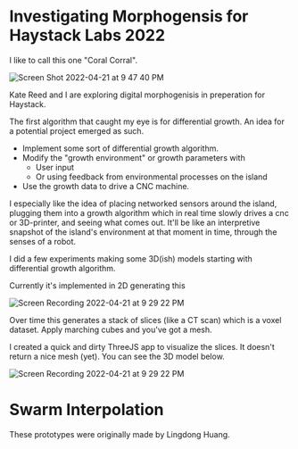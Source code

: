# Investigating Morphogensis for Haystack Labs 2022

I like to call this one "Coral Corral".

![Screen Shot 2022-04-21 at 9 47 40 PM](https://user-images.githubusercontent.com/27078897/164581004-33fdd6f1-54ba-4545-92da-76c65e97cdf4.png)

Kate Reed and I are exploring digital morphogenisis in preperation for Haystack.

The first algorithm that caught my eye is for differential growth. An idea for a potential project emerged as such.

- Implement some sort of differential growth algorithm.
- Modify the "growth environment" or growth parameters with 
  - User input
  - Or using feedback from environmental processes on the island
- Use the growth data to drive a CNC machine.

I especially like the idea of placing networked sensors around the island, plugging them into a growth algorithm which in real time slowly drives a cnc or
3D-printer, and seeing what comes out. It'll be like an interpretive snapshot of the island's environment at that moment in time, 
through the senses of a robot.

I did a few experiments making some 3D(ish) models starting with differential growth algorithm.

Currently it's implemented in 2D generating this

![Screen Recording 2022-04-21 at 9 29 22 PM](https://user-images.githubusercontent.com/27078897/164579749-69df0205-d927-4fb1-8b04-1020151492c6.gif)

Over time this generates a stack of slices (like a CT scan) which is a voxel dataset. Apply marching cubes and you've got a mesh.

I created a quick and dirty ThreeJS app to visualize the slices. It doesn't return a nice mesh (yet). You can see the 3D model below.

![Screen Recording 2022-04-21 at 9 29 22 PM](https://user-images.githubusercontent.com/27078897/164580195-afa33ff9-c867-460a-a8ff-fd3c2d2d1d3f.gif)


# Swarm Interpolation

These prototypes were originally made by Lingdong Huang.
